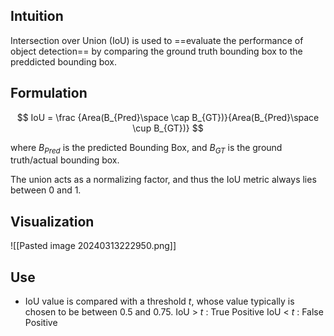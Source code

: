 ## Intuition
Intersection over Union (IoU) is used to ==evaluate the performance of object detection== by comparing the ground truth bounding box to the preddicted bounding box.
## Formulation

$$
IoU = \frac {Area(B_{Pred}\space \cap B_{GT})}{Area(B_{Pred}\space \cup B_{GT})}
$$

where $B_{Pred}$ is the predicted Bounding Box, and $B_{GT}$ is the ground truth/actual bounding box. 

The union acts as a normalizing factor, and thus the IoU metric always lies between 0 and 1.
## Visualization

![[Pasted image 20240313222950.png]]
## Use
- IoU value is compared with a threshold $t$, whose value typically is chosen to be between 0.5 and 0.75.
IoU > $t$ : True Positive
IoU < $t$ : False Positive


